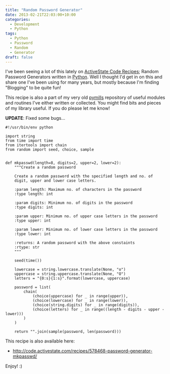 ```yaml
---
title: "Random Password Generator"
date: 2013-02-21T22:03:00+10:00
categories:
  - Development
  - Python
tags:
  - Python
  - Password
  - Random
  - Generator
draft: false
---
```


I've been seeing a lot of this lately on
[ActiveState Code Recipes](http://code.activestate.com/); Random Password
Generators written in [Python](http://www.python.org). Well I thought I'd
get in on this and share one I've been using for many years, but mostly
because I'm finding "Blogging" to be quite fun!

This recipe is also a part of my very old
[pymills](http://bitbucket.org/prologic/pymills/) repository of useful
modules and routines I've either written or collected. You might find
bits and pieces of my library useful. If you do please let me know!

**UPDATE**: Fixed some bugs...

```#!python
#!/usr/bin/env python

import string
from time import time
from itertools import chain
from random import seed, choice, sample


def mkpasswd(length=8, digits=2, upper=2, lower=2):
    """Create a random password

    Create a random password with the specified length and no. of
    digit, upper and lower case letters.

    :param length: Maximum no. of characters in the password
    :type length: int

    :param digits: Minimum no. of digits in the password
    :type digits: int

    :param upper: Minimum no. of upper case letters in the password
    :type upper: int

    :param lower: Minimum no. of lower case letters in the password
    :type lower: int

    :returns: A random password with the above constaints
    :rtype: str
    """

    seed(time())

    lowercase = string.lowercase.translate(None, "o")
    uppercase = string.uppercase.translate(None, "O")
    letters = "{0:s}{1:s}".format(lowercase, uppercase)

    password = list(
        chain(
            (choice(uppercase) for _ in range(upper)),
            (choice(lowercase) for _ in range(lower)),
            (choice(string.digits) for _ in range(digits)),
            (choice(letters) for _ in range((length - digits - upper - lower)))
        )
    )

    return "".join(sample(password, len(password)))
```

This recipe is also available here:

- http://code.activestate.com/recipes/578468-password-generator-mkpasswd/

Enjoy! :)
